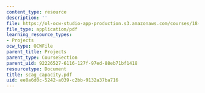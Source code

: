 ```yaml
---
content_type: resource
description: ''
file: https://ol-ocw-studio-app-production.s3.amazonaws.com/courses/18-996-random-matrix-theory-and-its-applications-spring-2004/ee8a6d0c5242a039c2bb9132a37ba716_scag_capacity.pdf
file_type: application/pdf
learning_resource_types:
- Projects
ocw_type: OCWFile
parent_title: Projects
parent_type: CourseSection
parent_uid: 92226527-6116-127f-97ed-88eb71bf1418
resourcetype: Document
title: scag_capacity.pdf
uid: ee8a6d0c-5242-a039-c2bb-9132a37ba716
---
```

